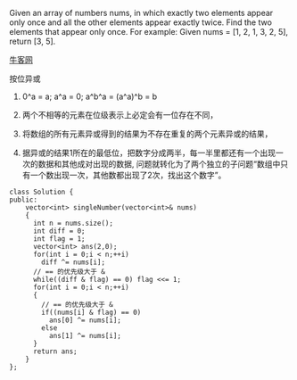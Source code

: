 Given an array of numbers nums, in which exactly two elements appear only once and all the other elements appear exactly twice. Find the two elements that appear only once. 
For example: 
Given nums = [1, 2, 1, 3, 2, 5], return [3, 5]. 

[牛客网](https://www.nowcoder.com/practice/e02fdb54d7524710a7d664d082bb7811?tpId=13&tqId=11193&rp=2&ru=%2Fta%2Fcoding-interviews&qru=%2Fta%2Fcoding-interviews%2Fquestion-ranking)

按位异或

1. 0^a = a; a^a = 0; a^b^a = (a^a)^b = b

2. 两个不相等的元素在位级表示上必定会有一位存在不同，

3. 将数组的所有元素异或得到的结果为不存在重复的两个元素异或的结果，

4. 据异或的结果1所在的最低位，把数字分成两半，每一半里都还有一个出现一次的数据和其他成对出现的数据,
  问题就转化为了两个独立的子问题“数组中只有一个数出现一次，其他数都出现了2次，找出这个数字”。

```
class Solution {
public:
    vector<int> singleNumber(vector<int>& nums) 
    {
      int n = nums.size();
      int diff = 0;
      int flag = 1;
      vector<int> ans(2,0);
      for(int i = 0;i < n;++i)
        diff ^= nums[i];
      // == 的优先级大于 &
      while((diff & flag) == 0) flag <<= 1;
      for(int i = 0;i < n;++i)
      {
        // == 的优先级大于 &
        if((nums[i] & flag) == 0)
          ans[0] ^= nums[i];
        else
          ans[1] ^= nums[i];
      }
      return ans;
    }
};
```